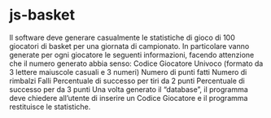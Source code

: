 # js-basket
Il software deve generare casualmente le statistiche di gioco di 100 giocatori di basket per una giornata di campionato. In particolare vanno generate per ogni giocatore le seguenti informazioni, facendo attenzione che il numero generato abbia senso: Codice Giocatore Univoco (formato da 3 lettere maiuscole casuali e 3 numeri) Numero di punti fatti Numero di rimbalzi Falli Percentuale di successo per tiri da 2 punti Percentuale di successo per  da 3 punti Una volta generato il “database”, il programma deve chiedere all’utente di inserire un Codice Giocatore e il programma restituisce le statistiche.
